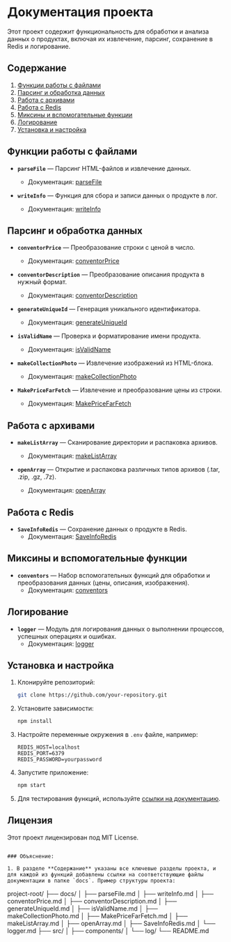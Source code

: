 # Документация проекта

Этот проект содержит функциональность для обработки и анализа данных о продуктах, включая их извлечение, парсинг, сохранение в Redis и логирование.

## Содержание

1. [Функции работы с файлами](#функции-работы-с-файлами)
2. [Парсинг и обработка данных](#парсинг-и-обработка-данных)
3. [Работа с архивами](#работа-с-архивами)
4. [Работа с Redis](#работа-с-redis)
5. [Миксины и вспомогательные функции](#миксины-и-вспомогательные-функции)
6. [Логирование](#логирование)
7. [Установка и настройка](#установка-и-настройка)

## Функции работы с файлами

- **`parseFile`** — Парсинг HTML-файлов и извлечение данных.
    - Документация: [parseFile](docs/parseFile.md)

- **`writeInfo`** — Функция для сбора и записи данных о продукте в лог.
    - Документация: [writeInfo](docs/writeInfo.md)

## Парсинг и обработка данных

- **`conventorPrice`** — Преобразование строки с ценой в число.
    - Документация: [conventorPrice](docs/conventorPrice.md)

- **`conventorDescription`** — Преобразование описания продукта в нужный формат.
    - Документация: [conventorDescription](docs/conventorDescription.md)

- **`generateUniqueId`** — Генерация уникального идентификатора.
    - Документация: [generateUniqueId](docs/generateUniqueId.md)

- **`isValidName`** — Проверка и форматирование имени продукта.
    - Документация: [isValidName](docs/isValidName.md)

- **`makeCollectionPhoto`** — Извлечение изображений из HTML-блока.
    - Документация: [makeCollectionPhoto](docs/makeCollectionPhoto.md)

- **`MakePriceFarFetch`** — Извлечение и преобразование цены из строки.
    - Документация: [MakePriceFarFetch](docs/MakePriceFarFetch.md)

## Работа с архивами

- **`makeListArray`** — Сканирование директории и распаковка архивов.
    - Документация: [makeListArray](docs/makeListArray.md)

- **`openArray`** — Открытие и распаковка различных типов архивов (.tar, .zip, .gz, .7z).
    - Документация: [openArray](docs/openArray.md)

## Работа с Redis

- **`SaveInfoRedis`** — Сохранение данных о продукте в Redis.
    - Документация: [SaveInfoRedis](docs/SaveInfoRedis.md)

## Миксины и вспомогательные функции

- **`conventors`** — Набор вспомогательных функций для обработки и преобразования данных (цены, описания, изображения).
    - Документация: [conventors](docs/conventors.md)

## Логирование

- **`logger`** — Модуль для логирования данных о выполнении процессов, успешных операциях и ошибках.
    - Документация: [logger](docs/logger.md)

## Установка и настройка

1. Клонируйте репозиторий:
    ```bash
    git clone https://github.com/your-repository.git
    ```

2. Установите зависимости:
    ```bash
    npm install
    ```

3. Настройте переменные окружения в `.env` файле, например:
    ```
    REDIS_HOST=localhost
    REDIS_PORT=6379
    REDIS_PASSWORD=yourpassword
    ```

4. Запустите приложение:
    ```bash
    npm start
    ```

5. Для тестирования функций, используйте [ссылки на документацию](docs).

## Лицензия

Этот проект лицензирован под MIT License.
```

### Объяснение:

1. В разделе **Содержание** указаны все ключевые разделы проекта, и для каждой из функций добавлены ссылки на соответствующие файлы документации в папке `docs`. Пример структуры проекта:

```
project-root/
├── docs/
│   ├── parseFile.md
│   ├── writeInfo.md
│   ├── conventorPrice.md
│   ├── conventorDescription.md
│   ├── generateUniqueId.md
│   ├── isValidName.md
│   ├── makeCollectionPhoto.md
│   ├── MakePriceFarFetch.md
│   ├── makeListArray.md
│   ├── openArray.md
│   ├── SaveInfoRedis.md
│   └── logger.md
├── src/
│   ├── components/
│   └── log/
└── README.md
```
